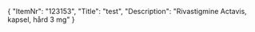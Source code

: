 {
  "ItemNr": "123153",
  "Title": "test",
  "Description": "Rivastigmine Actavis, kapsel, hård 3 mg"
}